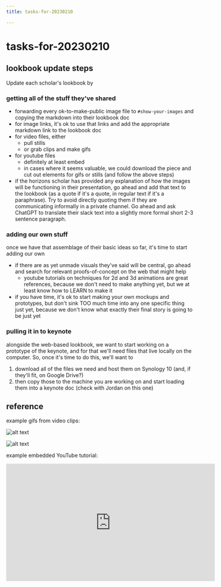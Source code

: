 ```yaml
---
title: tasks-for-20230210

---
```


# tasks-for-20230210

## lookbook update steps
Update each scholar's lookbook by

### getting all of the stuff they've shared
- forwarding every ok-to-make-public image file to `#show-your-images` and copying the markdown into their lookbook doc
- for image links, it's ok to use that links and add the appropriate markdown link to the lookbook doc
- for video files, either
    - pull stills
    - or grab clips and make gifs
- for youtube files
    - definitely at least embed
    - in cases where it seems valuable, we could download the piece and cut out elements for gifs or stills (and follow the above steps)
- if the horizons scholar has provided any explanation of how the images will be functioning in their presentation, go ahead and add that text to the lookbook (as a quote if it's a quote, in regular text if it's a paraphrase). Try to avoid directly quoting them if they are communicating informally in a private channel. Go ahead and ask ChatGPT to translate their slack text into a slightly more formal short 2-3 sentence paragraph.

### adding our own stuff

once we have that assemblage of their basic ideas so far, it's time to start adding our own
- if there are as yet unmade visuals they've said will be central, go ahead and search for relevant proofs-of-concept on the web that might help
    - youtube tutorials on techniques for 2d and 3d animations are great references, because we don't need to make anything yet, but we at least know how to LEARN to make it
- if you have time, it's ok to start making your own mockups and prototypes, but don't sink TOO much time into any one specific thing just yet, because we don't know what exactly their final story is going to be just yet


### pulling it in to keynote

alongside the web-based lookbook, we want to start working on a prototype of the keynote, and for that we'll need files that live locally on the computer. So, once it's time to do this, we'll want to

1. download all of the files we need and host them on Synology 10 (and, if they'll fit, on Google Drive?)
2. then copy those to the machine you are working on and start loading them into a keynote doc (check with Jordan on this one)



## reference

example gifs from video clips:

![alt text](https://files.slack.com/files-pri/T0HTW3H0V-F04PRF08TCY/gif-1_360.gif?pub_secret=33dfbb3177)

![alt text](https://files.slack.com/files-pri/T0HTW3H0V-F04NYS2VBB7/gif-2_360.gif?pub_secret=9c48553b36)

example embedded YouTube tutorial:

<iframe width="560" height="315" src="https://www.youtube.com/embed/_7E0w9Jsabg" title="YouTube video player" frameborder="0" allow="accelerometer; autoplay; clipboard-write; encrypted-media; gyroscope; picture-in-picture; web-share" allowfullscreen></iframe>

